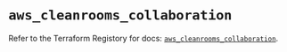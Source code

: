 # `aws_cleanrooms_collaboration`

Refer to the Terraform Registory for docs: [`aws_cleanrooms_collaboration`](https://registry.terraform.io/providers/hashicorp/aws/5.23.1/docs/resources/cleanrooms_collaboration).
